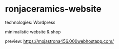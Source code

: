 # ronjaceramics-website

technologies: Wordpress

minimalistic website & shop

preview: 
https://mojastrona456.000webhostapp.com/
